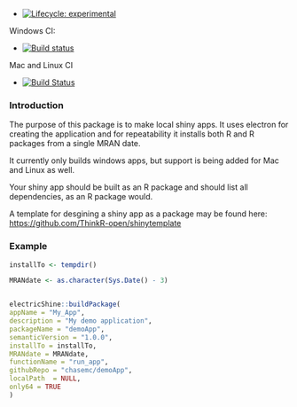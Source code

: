 
  - [![Lifecycle:
    experimental](https://img.shields.io/badge/lifecycle-experimental-orange.svg)](https://www.tidyverse.org/lifecycle/#experimental)

Windows CI:

  - [![Build
    status](https://ci.appveyor.com/api/projects/status/1l973ho8q4y03fnd/branch/master?svg=true)](https://ci.appveyor.com/project/chasemc/electricshine/branch/master)

Mac and Linux CI

  - [![Build
    Status](https://travis-ci.org/chasemc/electricShine.svg?branch=master)](https://travis-ci.org/chasemc/electricShine)

### Introduction

The purpose of this package is to make local shiny apps. It uses
electron for creating the application and for repeatability it installs
both R and R packages from a single MRAN date.

It currently only builds windows apps, but support is being added for
Mac and Linux as well.

Your shiny app should be built as an R package and should list all
dependencies, as an R package would.

A template for desgining a shiny app as a package may be found here:
<https://github.com/ThinkR-open/shinytemplate>

### Example

``` r
installTo <- tempdir()

MRANdate <- as.character(Sys.Date() - 3)


electricShine::buildPackage(
appName = "My_App",
description = "My demo application",
packageName = "demoApp",
semanticVersion = "1.0.0",
installTo = installTo,
MRANdate = MRANdate,
functionName = "run_app",
githubRepo = "chasemc/demoApp",
localPath  = NULL,
only64 = TRUE
)
```
